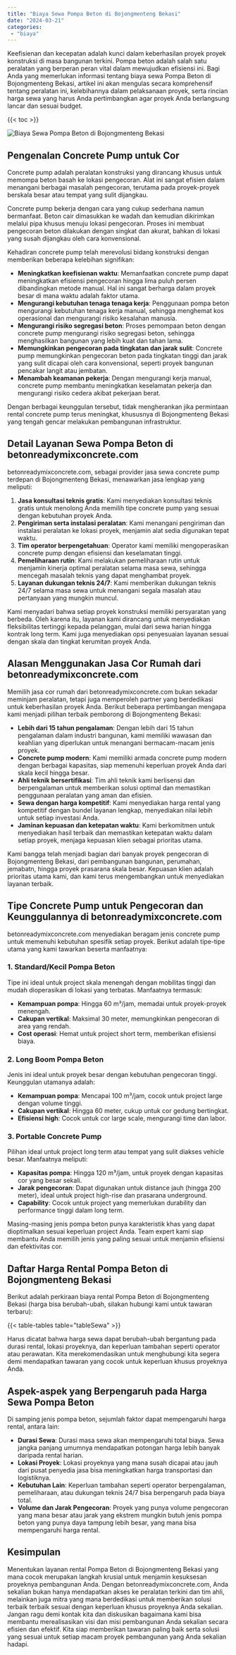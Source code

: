 ```yaml
---
title: "Biaya Sewa Pompa Beton di Bojongmenteng Bekasi"
date: "2024-03-21"
categories: 
 - "biaya"
---
```


Keefisienan dan kecepatan adalah kunci dalam keberhasilan proyek proyek konstruksi di masa bangunan terkini. Pompa beton adalah salah satu peralatan yang berperan peran vital dalam mewujudkan efisiensi ini. Bagi Anda yang memerlukan informasi tentang biaya sewa Pompa Beton di Bojongmenteng Bekasi, artikel ini akan mengulas secara komprehensif tentang peralatan ini, kelebihannya dalam pelaksanaan proyek, serta rincian harga sewa yang harus Anda pertimbangkan agar proyek Anda berlangsung lancar dan sesuai budget.

{{< toc >}}

![Biaya Sewa Pompa Beton di Bojongmenteng Bekasi](https://betoncor8.github.io/pump/concrete-pump%20(5).png)

## Pengenalan Concrete Pump untuk Cor

Concrete pump adalah peralatan konstruksi yang dirancang khusus untuk memompa beton basah ke lokasi pengecoran. Alat ini sangat efisien dalam menangani berbagai masalah pengecoran, terutama pada proyek-proyek berskala besar atau tempat yang sulit dijangkau.

Concrete pump bekerja dengan cara yang cukup sederhana namun bermanfaat. Beton cair dimasukkan ke wadah dan kemudian dikirimkan melalui pipa khusus menuju lokasi pengecoran. Proses ini membuat pengecoran beton dilakukan dengan singkat dan akurat, bahkan di lokasi yang susah dijangkau oleh cara konvensional.

Kehadiran concrete pump telah merevolusi bidang konstruksi dengan memberikan beberapa kelebihan signifikan:

- **Meningkatkan keefisienan waktu**: Memanfaatkan concrete pump dapat meningkatkan efisiensi pengecoran hingga lima puluh persen dibandingkan metode manual. Hal ini sangat berharga dalam proyek besar di mana waktu adalah faktor utama.
- **Mengurangi kebutuhan tenaga tenaga kerja**: Penggunaan pompa beton mengurangi kebutuhan tenaga kerja manual, sehingga menghemat kos operasional dan mengurangi risiko kesalahan manusia.
- **Mengurangi risiko segregasi beton**: Proses pemompaan beton dengan concrete pump mengurangi risiko segregasi beton, sehingga menghasilkan bangunan yang lebih kuat dan tahan lama.
- **Memungkinkan pengecoran pada tingkatan dan jarak sulit**: Concrete pump memungkinkan pengecoran beton pada tingkatan tinggi dan jarak yang sulit dicapai oleh cara konvensional, seperti proyek bangunan pencakar langit atau jembatan.
- **Menambah keamanan pekerja**: Dengan mengurangi kerja manual, concrete pump membantu meningkatkan keselamatan pekerja dan mengurangi risiko cedera akibat pekerjaan berat.

Dengan berbagai keunggulan tersebut, tidak mengherankan jika permintaan rental concrete pump terus meningkat, khususnya di Bojongmenteng Bekasi yang tengah gencar melakukan pembangunan infrastruktur.

## Detail Layanan Sewa Pompa Beton di betonreadymixconcrete.com

betonreadymixconcrete.com, sebagai provider jasa sewa concrete pump terdepan di Bojongmenteng Bekasi, menawarkan jasa lengkap yang meliputi:

1. **Jasa konsultasi teknis gratis**: Kami menyediakan konsultasi teknis gratis untuk menolong Anda memilih tipe concrete pump yang sesuai dengan kebutuhan proyek Anda.
2. **Pengiriman serta instalasi peralatan**: Kami menangani pengiriman dan instalasi peralatan ke lokasi proyek, menjamin alat sedia digunakan tepat waktu.
3. **Tim operator berpengetahuan**: Operator kami memiliki mengoperasikan concrete pump dengan efisiensi dan keselamatan tinggi.
4. **Pemeliharaan rutin**: Kami melakukan pemeliharaan rutin untuk menjamin kinerja optimal peralatan selama masa sewa, sehingga mencegah masalah teknis yang dapat menghambat proyek.
5. **Layanan dukungan teknis 24/7**: Kami memberikan dukungan teknis 24/7 selama masa sewa untuk menangani segala masalah atau pertanyaan yang mungkin muncul.

Kami menyadari bahwa setiap proyek konstruksi memiliki persyaratan yang berbeda. Oleh karena itu, layanan kami dirancang untuk menyediakan fleksibilitas tertinggi kepada pelanggan, mulai dari sewa harian hingga kontrak long term. Kami juga menyediakan opsi penyesuaian layanan sesuai dengan skala dan tingkat kerumitan proyek Anda.

## Alasan Menggunakan Jasa Cor Rumah dari betonreadymixconcrete.com

Memilih jasa cor rumah dari betonreadymixconcrete.com bukan sekadar meminjam peralatan, tetapi juga memperoleh partner yang berdedikasi untuk keberhasilan proyek Anda. Berikut beberapa pertimbangan mengapa kami menjadi pilihan terbaik pemborong di Bojongmenteng Bekasi:

- **Lebih dari 15 tahun pengalaman**: Dengan lebih dari 15 tahun pengalaman dalam industri bangunan, kami memiliki wawasan dan keahlian yang diperlukan untuk menangani bermacam-macam jenis proyek.
- **Concrete pump modern**: Kami memiliki armada concrete pump modern dengan berbagai kapasitas, siap memenuhi keperluan proyek Anda dari skala kecil hingga besar.
- **Ahli teknik bersertifikasi**: Tim ahli teknik kami berlisensi dan berpengalaman untuk memberikan solusi optimal dan memastikan penggunaan peralatan yang aman dan efisien.
- **Sewa dengan harga kompetitif**: Kami menyediakan harga rental yang kompetitif dengan bundel layanan lengkap, menyediakan nilai lebih untuk setiap investasi Anda.
- **Jaminan kepuasan dan ketepatan waktu**: Kami berkomitmen untuk menyediakan hasil terbaik dan memastikan ketepatan waktu dalam setiap proyek, menjaga kepuasan klien sebagai prioritas utama.

Kami bangga telah menjadi bagian dari banyak proyek pengecoran di Bojongmenteng Bekasi, dari pembangunan bangunan, perumahan, jemabatn, hingga proyek prasarana skala besar. Kepuasan klien adalah prioritas utama kami, dan kami terus mengembangkan untuk menyediakan layanan terbaik.

## Tipe Concrete Pump untuk Pengecoran dan Keunggulannya di betonreadymixconcrete.com

betonreadymixconcrete.com menyediakan beragam jenis concrete pump untuk memenuhi kebutuhan spesifik setiap proyek. Berikut adalah tipe-tipe utama yang kami tawarkan beserta manfaatnya:

### 1\. Standard/Kecil Pompa Beton

Tipe ini ideal untuk project skala menengah dengan mobilitas tinggi dan mudah dioperasikan di lokasi yang terbatas. Manfaatnya termasuk:

- **Kemampuan pompa**: Hingga 60 m³/jam, memadai untuk proyek-proyek menengah.
- **Cakupan vertikal**: Maksimal 30 meter, memungkinkan pengecoran di area yang rendah.
- **Cost operasi**: Hemat untuk project short term, memberikan efisiensi biaya.

### 2\. Long Boom Pompa Beton

Jenis ini ideal untuk proyek besar dengan kebutuhan pengecoran tinggi. Keunggulan utamanya adalah:

- **Kemampuan pompa**: Mencapai 100 m³/jam, cocok untuk project large dengan volume tinggi.
- **Cakupan vertikal**: Hingga 60 meter, cukup untuk cor gedung bertingkat.
- **Efisiensi high**: Cocok untuk cor large scale, mengurangi time dan labor.

### 3\. Portable Concrete Pump

Pilihan ideal untuk project long term atau tempat yang sulit diakses vehicle besar. Manfaatnya meliputi:

- **Kapasitas pompa**: Hingga 120 m³/jam, untuk proyek dengan kapasitas cor yang besar sekali.
- **Jarak pengecoran**: Dapat digunakan untuk distance jauh (hingga 200 meter), ideal untuk project high-rise dan prasarana underground.
- **Capability**: Cocok untuk project yang memerlukan durability dan performance tinggi dalam long term.

Masing-masing jenis pompa beton punya karakteristik khas yang dapat dioptimalkan sesuai keperluan project Anda. Team expert kami siap membantu Anda memilih jenis yang paling sesuai untuk menjamin efisiensi dan efektivitas cor.

## Daftar Harga Rental Pompa Beton di Bojongmenteng Bekasi

Berikut adalah perkiraan biaya rental Pompa Beton di Bojongmenteng Bekasi (harga bisa berubah-ubah, silakan hubungi kami untuk tawaran terbaru):

{{< table-tables table="tableSewa" >}}

Harus dicatat bahwa harga sewa dapat berubah-ubah bergantung pada durasi rental, lokasi proyeknya, dan keperluan tambahan seperti operator atau perawatan. Kita merekomendasikan untuk menghubungi kita segera demi mendapatkan tawaran yang cocok untuk keperluan khusus proyeknya Anda.

## Aspek-aspek yang Berpengaruh pada Harga Sewa Pompa Beton

Di samping jenis pompa beton, sejumlah faktor dapat mempengaruhi harga rental, antara lain:

- **Durasi Sewa**: Durasi masa sewa akan mempengaruhi total biaya. Sewa jangka panjang umumnya mendapatkan potongan harga lebih banyak daripada rental harian.
- **Lokasi Proyek**: Lokasi proyeknya yang mana susah dicapai atau jauh dari pusat penyedia jasa bisa meningkatkan harga transportasi dan logistiknya.
- **Kebutuhan Lain**: Keperluan tambahan seperti operator berpengalaman, pemeliharaan, atau dukungan teknis 24/7 bisa berpengaruh pada biaya total.
- **Volume dan Jarak Pengecoran**: Proyek yang punya volume pengecoran yang mana besar atau jarak yang ekstrem mungkin butuh jenis pompa beton yang punya daya tampung lebih besar, yang mana bisa mempengaruhi harga rental.

## Kesimpulan

Menentukan layanan rental Pompa Beton di Bojongmenteng Bekasi yang mana cocok merupakan langkah krusial untuk menjamin kesuksesan proyeknya pembangunan Anda. Dengan betonreadymixconcrete.com, Anda sekalian bukan hanya mendapatkan akses ke peralatan terkini dan tim ahli, melainkan juga mitra yang mana berdedikasi untuk memberikan solusi terbaik terbaik sesuai dengan keperluan khusus proyeknya Anda sekalian. Jangan ragu demi kontak kita dan diskusikan bagaimana kami bisa membantu merealisasikan visi dan misi pembangunan Anda sekalian secara efisien dan efektif. Kita siap memberikan tawaran paling baik serta solusi yang sesuai untuk setiap macam proyek pembangunan yang Anda sekalian hadapi.
